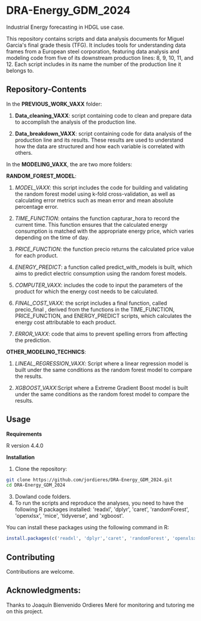 # DRA-Energy_GDM_2024
Industrial Energy forecasting in HDGL use case.

This repository contains scripts and data analysis documents for Miguel Garcia's final grade thesis (TFG). It includes tools for understanding data frames from a European steel corporation, featuring data analysis and modeling code from five of its downstream production lines: 8, 9, 10, 11, and 12. Each script includes in its name the number of the production line it belongs to.

## Repository-Contents
In the **PREVIOUS_WORK_VAXX** folder:

  1. **Data_cleaning_VAXX**: script containing code to clean and prepare data to accomplish the analysis of the production line.
  
  2. **Data_breakdown_VAXX**: script containing code for data analysis of the production line and its results. These results are used to understand how the data are structured and how each variable is correlated with others.

In the **MODELING_VAXX**, the are two more folders:

 **RANDOM_FOREST_MODEL**:

  1. *MODEL_VAXX*: this script includes the code for building and validating the random forest model using k-fold cross-validation, as well as calculating error metrics such as mean error and mean absolute percentage error.

  2. *TIME_FUNCTION*: ontains the function capturar_hora to record the current time. This function ensures that the calculated energy consumption is matched with the appropriate energy price, which varies depending on the time of day.

  3. *PRICE_FUNCTION*: the function precio returns the calculated price value for each product.

  4. *ENERGY_PREDICT*: a function called predict_with_models is built, which aims to predict electric consumption using the random forest models.

  5. *COMPUTER_VAXX*:  includes the code to input the parameters of the product for which the energy cost needs to be calculated.

  6. *FINAL_COST_VAXX*: the script includes a final function, called precio_final , derived from the functions in the TIME_FUNCTION, PRICE_FUNCTION, and ENERGY_PREDICT scripts, which calculates the energy cost attributable to each product.

  7. *ERROR_VAXX*: code that aims to prevent spelling errors from affecting the prediction.

 **OTHER_MODELING_TECHNICS**:

  1. *LINEAL_REGRESSION_VAXX*: Script where a linear regression model is built under the same conditions as the random forest model to compare the results.

  2. *XGBOOST_VAXX*:Script where a Extreme Gradient Boost model is built under the same conditions as the random forest model to compare the results.

## Usage

**Requirements**

R version 4.4.0

**Installation**

1. Clone the repository:

```bash
git clone https://github.com/jordieres/DRA-Energy_GDM_2024.git
cd DRA-Energy_GDM_2024
```   
3. Dowland code folders.
4. To run the scripts and reproduce the analyses, you need to have the following R packages installed: 'readxl', 'dplyr', 'caret', 'randomForest', 'openxlsx', 'mice', 'tidyverse', and 'xgboost'.

You can install these packages using the following command in R:

```r
install.packages(c('readxl', 'dplyr','caret', 'randomForest', 'openxlsx', 'mice', 'tidyverse', 'xgboost' ))
```

## Contributing
Contributions are welcome.

## Acknowledgments:
Thanks to Joaquín Bienvenido Ordieres Meré for monitoring and tutoring me on this project.
  

